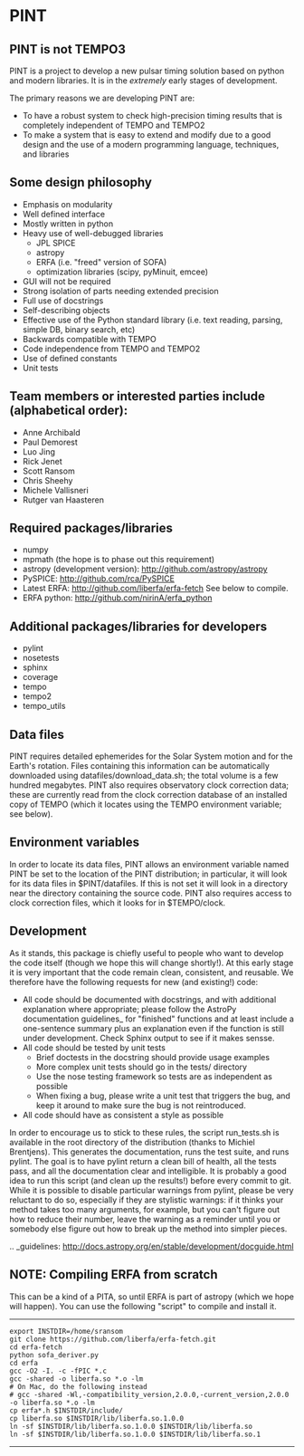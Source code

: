 PINT
====

## PINT is not TEMPO3

PINT is a project to develop a new pulsar timing solution based on
python and modern libraries.  It is in the _extremely_ early stages of
development.

The primary reasons we are developing PINT are:
  - To have a robust system to check high-precision timing results that is completely independent of TEMPO and TEMPO2
  - To make a system that is easy to extend and modify due to a good design and the use of a modern programming language, techniques, and libraries

## Some design philosophy
 - Emphasis on modularity
 - Well defined interface
 - Mostly written in python
 - Heavy use of well-debugged libraries
   - JPL SPICE
   - astropy
   - ERFA (i.e. "freed" version of SOFA)
   - optimization libraries (scipy, pyMinuit, emcee)
 - GUI will not be required
 - Strong isolation of parts needing extended precision
 - Full use of docstrings
 - Self-describing objects
 - Effective use of the Python standard library
    (i.e. text reading, parsing, simple DB, binary search, etc)
 - Backwards compatible with TEMPO
 - Code independence from TEMPO and TEMPO2
 - Use of defined constants
 - Unit tests

## Team members or interested parties include (alphabetical order):
 - Anne Archibald
 - Paul Demorest
 - Luo Jing
 - Rick Jenet
 - Scott Ransom
 - Chris Sheehy
 - Michele Vallisneri
 - Rutger van Haasteren

## Required packages/libraries
 - numpy
 - mpmath (the hope is to phase out this requirement)
 - astropy (development version): http://github.com/astropy/astropy
 - PySPICE: http://github.com/rca/PySPICE
 - Latest ERFA: http://github.com/liberfa/erfa-fetch  See below to compile.
 - ERFA python: http://github.com/nirinA/erfa_python

## Additional packages/libraries for developers
 - pylint
 - nosetests
 - sphinx
 - coverage
 - tempo
 - tempo2
 - tempo_utils

## Data files
PINT requires detailed ephemerides for the Solar System motion and for 
the Earth's rotation. Files containing this information can be 
automatically downloaded using datafiles/download_data.sh; the total volume 
is a few hundred megabytes. PINT also requires observatory clock correction 
data; these are currently read from the clock correction database of an 
installed copy of TEMPO (which it locates using the TEMPO environment 
variable; see below).

## Environment variables
In order to locate its data files, PINT allows an environment variable
named PINT be set to the location of the PINT distribution; in particular, it 
will look for its data files in $PINT/datafiles. If this is not set it will 
look in a directory near the directory containing the source code. PINT also 
requires access to  clock correction files, which it looks for in $TEMPO/clock.

## Development
As it stands, this package is chiefly useful to people who want to develop 
the code itself (though we hope this will change shortly!). At this 
early stage it is very important that the code remain clean, consistent, 
and reusable. We therefore have the following requests for new 
(and existing!) code:
 - All code should be documented with docstrings, and with 
    additional explanation where appropriate; please follow the AstroPy
    documentation guidelines_ for "finished" functions and at least
    include a one-sentence summary plus an explanation even if the
    function is still under development. Check Sphinx output to see if
    it makes sensse.
 - All code should be tested by unit tests
    - Brief doctests in the docstring should provide usage examples
    - More complex unit tests should go in the tests/ directory
    - Use the nose testing framework so tests are as independent as possible
    - When fixing a bug, please write a unit test that triggers the bug, 
       and keep it around to make sure the bug is not reintroduced.
 - All code should have as consistent a style as possible

In order to encourage us to stick to these rules, the script run_tests.sh 
is available in the root directory of the distribution (thanks to Michiel 
Brentjens). This generates the documentation, runs the test suite, and 
runs pylint. The goal is to have pylint return a clean bill of health, 
all the tests pass, and all the documentation clear and intelligible. It 
is probably a good idea to run this script (and clean up the results!) 
before every commit to git. While it is possible to disable particular warnings 
from pylint, please be very reluctant to do so, especially if they 
are stylistic warnings: if it thinks your method takes too many arguments, 
for example, but you can't figure out how to reduce their number, leave 
the warning as a reminder until you or somebody else figure out how to 
break up the method into simpler pieces.

.. _guidelines: http://docs.astropy.org/en/stable/development/docguide.html

## NOTE:  Compiling ERFA from scratch
This can be a kind of a PITA, so until ERFA is part of astropy (which
we hope will happen).  You can use the following "script" to compile
and install it.

--------------------------
    export INSTDIR=/home/sransom
    git clone https://github.com/liberfa/erfa-fetch.git
    cd erfa-fetch
    python sofa_deriver.py
    cd erfa
    gcc -O2 -I. -c -fPIC *.c
    gcc -shared -o liberfa.so *.o -lm
    # On Mac, do the following instead
    # gcc -shared -Wl,-compatibility_version,2.0.0,-current_version,2.0.0 -o liberfa.so *.o -lm
    cp erfa*.h $INSTDIR/include/
    cp liberfa.so $INSTDIR/lib/liberfa.so.1.0.0
    ln -sf $INSTDIR/lib/liberfa.so.1.0.0 $INSTDIR/lib/liberfa.so
    ln -sf $INSTDIR/lib/liberfa.so.1.0.0 $INSTDIR/lib/liberfa.so.1
--------------------------
